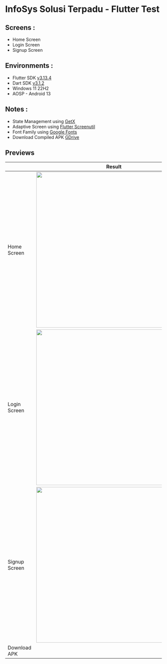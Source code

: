 # InfoSys Solusi Terpadu - Flutter Test

## Screens :

* Home Screen
* Login Screen
* Signup Screen

## Environments :

* Flutter
  SDK [v3.13.4](https://storage.googleapis.com/flutter_infra_release/releases/stable/windows/flutter_windows_3.13.4-stable.zip)
* Dart
  SDK [v3.1.2](https://storage.googleapis.com/dart-archive/channels/stable/release/3.1.2/sdk/dartsdk-windows-x64-release.zip)
* Windows 11 22H2
* AOSP - Android 13

## Notes :

* State Management using [GetX](https://pub.dev/packages/get)
* Adaptive Screen using [Flutter Screenutil](https://pub.dev/packages/flutter_screenutil)
* Font Family using [Google Fonts](https://pub.dev/packages/google_fonts)
* Download Compiled APK [GDrive](https://drive.google.com/drive/folders/1WXz-1RLJJRxiHZBpm_VLiMKIHGiKKDBC?usp=drive_link)

## Previews

<table>
<thead>
  <tr>
    <th></th>
    <th>Result</th>
    <th>Figma</th>
  </tr>
</thead>
<tbody>
  <tr>
    <td align="left">Home Screen</td>
    <td align="center">
      <image alt="" src="https://raw.githubusercontent.com/fairuzmn/ist_test/main/screenshots/results/home_screen.png" height=500/>
    </td>
    <td align="center">
      <image alt="" src="https://raw.githubusercontent.com/fairuzmn/ist_test/main/screenshots/figma/home_screen.png" height=500/>
    </td>
  </tr>
  <tr>
    <td align="left">Login Screen</td>
    <td align="center">
      <image alt="" src="https://raw.githubusercontent.com/fairuzmn/ist_test/main/screenshots/results/login_screen.png" height=500/>
    </td>
    <td align="center">
      <image alt="" src="https://raw.githubusercontent.com/fairuzmn/ist_test/main/screenshots/figma/login_screen.png" height=500/>
    </td>
  </tr>
  <tr>
    <td align="left">Signup Screen</td>
    <td align="center">
      <image alt="" src="https://raw.githubusercontent.com/fairuzmn/ist_test/main/screenshots/results/signup_screen.png" height=500/>
    </td>
    <td align="center">
      <image alt="" src="https://raw.githubusercontent.com/fairuzmn/ist_test/main/screenshots/figma/signup_screen.png" height=500/>
    </td>
  </tr>
  <tr>
    <td align="left">Download APK</td>
    <td align="center" colspan=2>
      <image alt="" src="https://raw.githubusercontent.com/fairuzmn/ist_test/main/screenshots/qr_download.png"/>
    </td>
  </tr>
</tbody>
</table>

